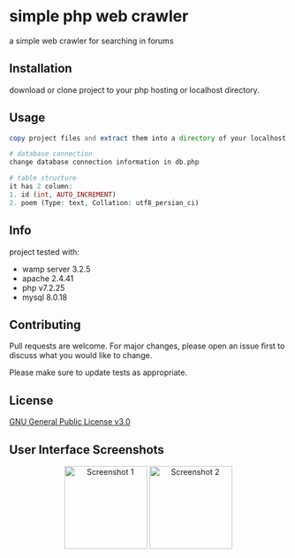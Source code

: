 # simple php web crawler
a simple web crawler for searching in forums

## Installation

download or clone project to your php hosting or localhost directory.

## Usage

```php
copy project files and extract them into a directory of your localhost or host

# database connection
change database connection information in db.php

# table structure
it has 2 column:
1. id (int, AUTO_INCREMENT)
2. poem (Type: text, Collation: utf8_persian_ci) 

```

## Info
project tested with:
- wamp server 3.2.5
- apache 2.4.41
- php v7.2.25
- mysql 8.0.18


## Contributing
Pull requests are welcome. For major changes, please open an issue first to discuss what you would like to change.

Please make sure to update tests as appropriate.

## License
[GNU General Public License v3.0](https://choosealicense.com/licenses/gpl-3.0/)


## User Interface Screenshots
<p align="center">
  <img src="https://uncogeek.ir/uploads/img/php-crawler-sc1.png" width="150" title="Screenshot 1">
  <img src="https://uncogeek.ir/uploads/img/php-crawler-sc2.png" width="150" alt="Screenshot 2">
</p>
